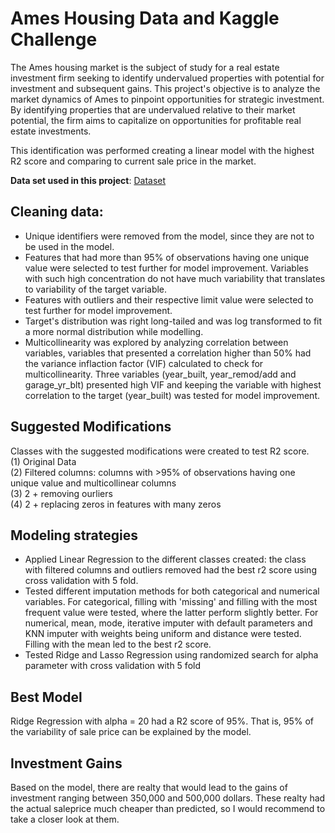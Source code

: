# Ames Housing Data and Kaggle Challenge

The Ames housing market is the subject of study for a real estate investment firm seeking to identify undervalued properties with potential for investment and subsequent gains.
This project's objective is to analyze the market dynamics of Ames to pinpoint opportunities for strategic investment. By identifying properties that are undervalued relative to their market potential, the firm aims to capitalize on opportunities for profitable real estate investments.

This identification was performed creating a linear model with the highest R2 score and comparing to current sale price in the market.

**Data set used in this project**: [Dataset](https://jse.amstat.org/v19n3/decock/DataDocumentation.txt)

## Cleaning data:
- Unique identifiers were removed from the model, since they are not to be used in the model.
- Features that had more than 95% of observations having one unique value were selected to test further for model improvement. Variables with such high concentration do not have much variability that translates to variability of the target variable.
- Features with outliers and their respective limit value were selected to test further for model improvement.
- Target's distribution was right long-tailed and was log transformed to fit a more normal distribution while modelling.
- Multicollinearity was explored by analyzing correlation between variables, variables that presented a correlation higher than 50% had the variance inflaction factor (VIF) calculated to check for multicollinearity. Three variables (year_built, year_remod/add and garage_yr_blt) presented high VIF and keeping the variable with highest correlation to the target (year_built) was tested for model improvement.

## Suggested Modifications
Classes with the suggested modifications were created to test R2 score.<br>
(1) Original Data<br>
(2) Filtered columns: columns with >95% of observations having one unique value and multicollinear columns<br>
(3) 2 + removing ourliers<br>
(4) 2 + replacing zeros in features with many zeros<br>

## Modeling strategies
- Applied Linear Regression to the different classes created: the class with filtered columns and outliers removed had the best r2 score using cross validation with 5 fold.
- Tested different imputation methods for both categorical and numerical variables. For categorical, filling with 'missing' and filling with the most frequent value were tested, where the latter perform slightly better. For numerical, mean, mode, iterative imputer with default parameters and KNN imputer with weights being uniform and distance were tested. Filling with the mean led to the best r2 score.
- Tested Ridge and Lasso Regression using randomized search for alpha parameter with cross validation with 5 fold

## Best Model
Ridge Regression with alpha = 20 had a R2 score of 95%. That is, 95% of the variability of sale price can be explained by the model.

## Investment Gains 
Based on the model, there are realty that would lead to the gains of investment ranging between 350,000 and 500,000 dollars. These realty had the actual saleprice much cheaper than predicted, so I would recommend to take a closer look at them.
